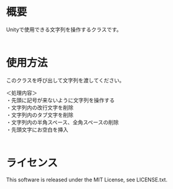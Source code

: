 # 概要
Unityで使用できる文字列を操作するクラスです。  
　　
# 使用方法
このクラスを呼び出して文字列を渡してください。  

＜処理内容＞  
・先頭に記号が来ないように文字列を操作する  
・文字列内の改行文字を削除  
・文字列内のタブ文字を削除  
・文字列内の半角スペース、全角スペースの削除  
・先頭文字にお空白を挿入  
　　
# ライセンス  
This software is released under the MIT License, see LICENSE.txt.
